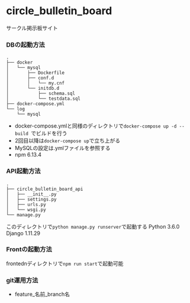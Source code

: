 # circle_bulletin_board
サークル掲示板サイト
### DBの起動方法
```
.
├── docker
│   └── mysql
│       ├── Dockerfile
│       ├── conf.d
│       │   └── my.cnf
│       └── initdb.d
│           ├── schema.sql
│           └── testdata.sql
├── docker-compose.yml
└── log
    └── mysql
```
  - docker-compose.ymlと同様のディレクトリで```docker-compose up -d --build ```でビルドを行う
  - 2回目以降は```docker-compose up```で立ち上がる
  - MySQLの設定は.ymlファイルを参照する
  - npm 6.13.4
 
### API起動方法
```
.
├── circle_bulletin_board_api
│   ├── __init__.py
│   ├── settings.py
│   ├── urls.py
│   └── wsgi.py
└── manage.py
```
このディレクトリで```python manage.py runserver```で起動する
Python 3.6.0
Django 1.11.29
### Frontの起動方法
frontednディレクトリで```npm run start```で起動可能

### git運用方法
 - feature_名前_branch名

